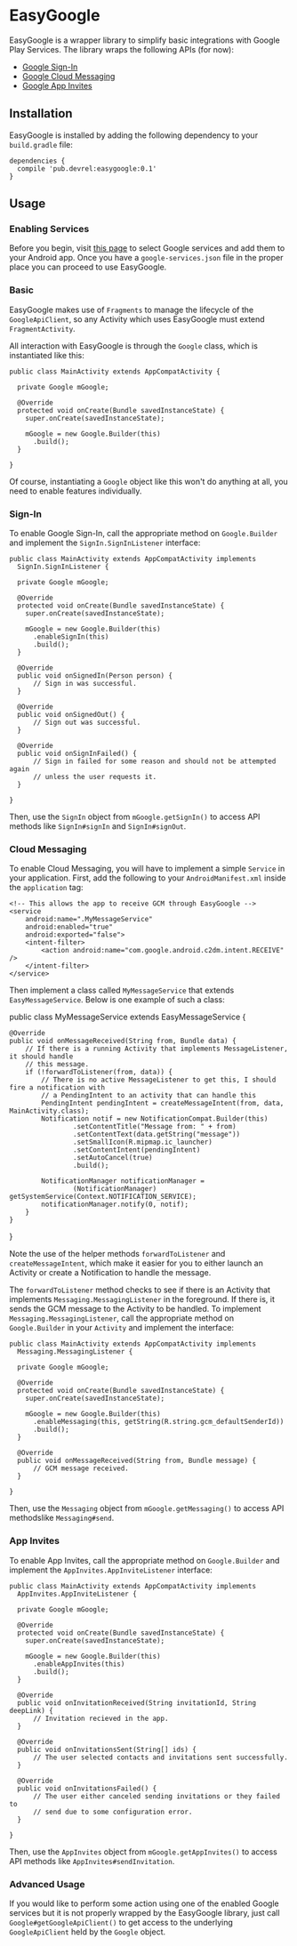 # EasyGoogle
EasyGoogle is a wrapper library to simplify basic integrations with Google Play
Services.  The library wraps the following APIs (for now):

  * [Google Sign-In](https://developers.google.com/identity/sign-in/android/)
  * [Google Cloud Messaging](https://developers.google.com/cloud-messaging/)
  * [Google App Invites](https://developers.google.com/app-invites/)

## Installation
EasyGoogle is installed by adding the following dependency to your
`build.gradle` file:

    dependencies {
      compile 'pub.devrel:easygoogle:0.1'
    }

## Usage

### Enabling Services
Before you begin, visit [this page](https://developers.google.com/mobile/add)
to select Google services and add them to your Android app. Once you have
a `google-services.json` file in the proper place you can proceed to use
EasyGoogle.

### Basic
EasyGoogle makes use of `Fragments` to manage the lifecycle of the
`GoogleApiClient`, so any Activity which uses EasyGoogle must extend
`FragmentActivity`.

All interaction with EasyGoogle is through the `Google` class, which is
instantiated like this:

    public class MainActivity extends AppCompatActivity {

      private Google mGoogle;

      @Override
      protected void onCreate(Bundle savedInstanceState) {
        super.onCreate(savedInstanceState);

        mGoogle = new Google.Builder(this)
          .build();
      }

    }

Of course, instantiating a `Google` object like this won't do anything at all,
you need to enable features individually.

### Sign-In
To enable Google Sign-In, call the appropriate method on `Google.Builder` and
implement the `SignIn.SignInListener` interface:

    public class MainActivity extends AppCompatActivity implements
      SignIn.SignInListener {

      private Google mGoogle;

      @Override
      protected void onCreate(Bundle savedInstanceState) {
        super.onCreate(savedInstanceState);

        mGoogle = new Google.Builder(this)
          .enableSignIn(this)
          .build();
      }

      @Override
      public void onSignedIn(Person person) {
          // Sign in was successful.
      }

      @Override
      public void onSignedOut() {
          // Sign out was successful.
      }

      @Override
      public void onSignInFailed() {
          // Sign in failed for some reason and should not be attempted again
          // unless the user requests it.
      }

    }

Then, use the `SignIn` object from `mGoogle.getSignIn()` to access API methods
like `SignIn#signIn` and `SignIn#signOut`.

### Cloud Messaging
To enable Cloud Messaging, you will have to implement a simple `Service` in your application.
First, add the following to your `AndroidManifest.xml` inside the `application` tag:

    <!-- This allows the app to receive GCM through EasyGoogle -->
    <service
        android:name=".MyMessageService"
        android:enabled="true"
        android:exported="false">
        <intent-filter>
            <action android:name="com.google.android.c2dm.intent.RECEIVE" />
        </intent-filter>
    </service>

Then implement a class called `MyMessageService` that extends `EasyMessageService`. Below is
one example of such a class:

  public class MyMessageService extends EasyMessageService {

    @Override
    public void onMessageReceived(String from, Bundle data) {
        // If there is a running Activity that implements MessageListener, it should handle
        // this message.
        if (!forwardToListener(from, data)) {
            // There is no active MessageListener to get this, I should fire a notification with
            // a PendingIntent to an activity that can handle this
            PendingIntent pendingIntent = createMessageIntent(from, data, MainActivity.class);
            Notification notif = new NotificationCompat.Builder(this)
                    .setContentTitle("Message from: " + from)
                    .setContentText(data.getString("message"))
                    .setSmallIcon(R.mipmap.ic_launcher)
                    .setContentIntent(pendingIntent)
                    .setAutoCancel(true)
                    .build();

            NotificationManager notificationManager =
                    (NotificationManager) getSystemService(Context.NOTIFICATION_SERVICE);
            notificationManager.notify(0, notif);
        }
    }

}

Note the use of the helper methods `forwardToListener` and `createMessageIntent`, which make
it easier for you to either launch an Activity or create a Notification to handle the message.

The `forwardToListener` method checks to see if there is an Activity that implements
`Messaging.MessagingListener` in the foreground.  If there is, it sends the GCM message to the
Activity to be handled.  To implement `Messaging.MessagingListener`, call the appropriate
method on `Google.Builder` in your `Activity` and implement the interface:

    public class MainActivity extends AppCompatActivity implements
      Messaging.MessagingListener {

      private Google mGoogle;

      @Override
      protected void onCreate(Bundle savedInstanceState) {
        super.onCreate(savedInstanceState);

        mGoogle = new Google.Builder(this)
          .enableMessaging(this, getString(R.string.gcm_defaultSenderId))
          .build();
      }

      @Override
      public void onMessageReceived(String from, Bundle message) {
          // GCM message received.
      }

    }

Then, use the `Messaging` object from `mGoogle.getMessaging()` to access API
methodslike `Messaging#send`.

### App Invites
To enable App Invites, call the appropriate method on `Google.Builder` and
implement the `AppInvites.AppInviteListener` interface:

    public class MainActivity extends AppCompatActivity implements
      AppInvites.AppInviteListener {

      private Google mGoogle;

      @Override
      protected void onCreate(Bundle savedInstanceState) {
        super.onCreate(savedInstanceState);

        mGoogle = new Google.Builder(this)
          .enableAppInvites(this)
          .build();
      }

      @Override
      public void onInvitationReceived(String invitationId, String deepLink) {
          // Invitation recieved in the app.
      }

      @Override
      public void onInvitationsSent(String[] ids) {
          // The user selected contacts and invitations sent successfully.
      }

      @Override
      public void onInvitationsFailed() {
          // The user either canceled sending invitations or they failed to
          // send due to some configuration error.
      }

    }

Then, use the `AppInvites` object from `mGoogle.getAppInvites()` to access API
methods like `AppInvites#sendInvitation`.

### Advanced Usage
If you would like to perform some action using one of the enabled Google
services but it is not properly wrapped by the EasyGoogle library, just call
`Google#getGoogleApiClient()` to get access to the underlying `GoogleApiClient`
held by the `Google` object.
